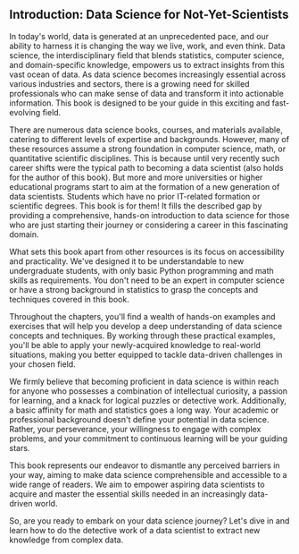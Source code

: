 ## Introduction: Data Science for Not-Yet-Scientists

In today's world, data is generated at an unprecedented pace, and our ability to harness it is changing the way we live, work, and even think. Data science, the interdisciplinary field that blends statistics, computer science, and domain-specific knowledge, empowers us to extract insights from this vast ocean of data. As data science becomes increasingly essential across various industries and sectors, there is a growing need for skilled professionals who can make sense of data and transform it into actionable information. This book is designed to be your guide in this exciting and fast-evolving field.

There are numerous data science books, courses, and materials available, catering to different levels of expertise and backgrounds. However, many of these resources assume a strong foundation in computer science, math, or quantitative scientific disciplines. This is because until very recently such career shifts were the typical path to becoming a data scientist (also holds for the author of this book). But more and more universities or higher educational programs start to aim at the formation of a new generation of data scientists. Students which have no prior IT-related formation or scientific degrees. This book is for them! It fills the described gap by providing a comprehensive, hands-on introduction to data science for those who are just starting their journey or considering a career in this fascinating domain.

What sets this book apart from other resources is its focus on accessibility and practicality. We've designed it to be understandable to new undergraduate students, with only basic Python programming and math skills as requirements. You don't need to be an expert in computer science or have a strong background in statistics to grasp the concepts and techniques covered in this book.

Throughout the chapters, you'll find a wealth of hands-on examples and exercises that will help you develop a deep understanding of data science concepts and techniques. By working through these practical examples, you'll be able to apply your newly-acquired knowledge to real-world situations, making you better equipped to tackle data-driven challenges in your chosen field.

We firmly believe that becoming proficient in data science is within reach for anyone who possesses a combination of intellectual curiosity, a passion for learning, and a knack for logical puzzles or detective work. Additionally, a basic affinity for math and statistics goes a long way. Your academic or professional background doesn't define your potential in data science. Rather, your perseverance, your willingness to engage with complex problems, and your commitment to continuous learning will be your guiding stars.

This book represents our endeavor to dismantle any perceived barriers in your way, aiming to make data science comprehensible and accessible to a wide range of readers. We aim to empower aspiring data scientists to acquire and master the essential skills needed in an increasingly data-driven world.

So, are you ready to embark on your data science journey? Let's dive in and learn how to do the detective work of a data scientist to extract new knowledge from complex data.
